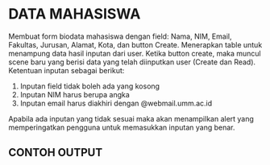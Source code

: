 # DATA MAHASISWA
Membuat form biodata mahasiswa dengan field: Nama, NIM, Email, Fakultas, Jurusan, Alamat, Kota, 
dan button Create. Menerapkan table untuk menampung data hasil inputan dari user. Ketika button create, maka muncul scene baru yang berisi data yang telah diinputkan user (Create dan Read). 
Ketentuan inputan sebagai berikut:
1. Inputan field tidak boleh ada yang kosong
2. Inputan NIM harus berupa angka
3. Inputan email harus diakhiri dengan @webmail.umm.ac.id

Apabila ada inputan yang tidak sesuai maka akan menampilkan alert yang memperingatkan pengguna 
untuk memasukkan inputan yang benar.

## CONTOH OUTPUT

